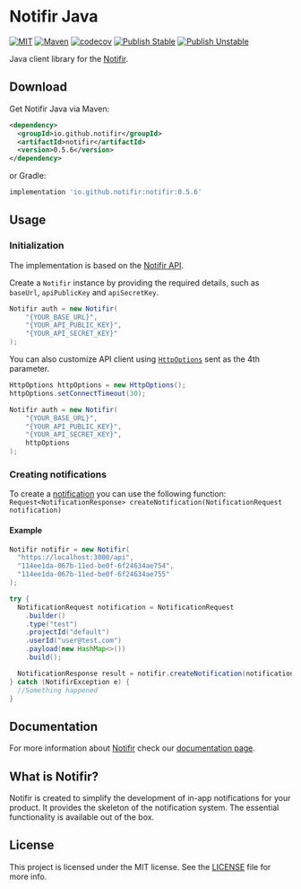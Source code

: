 # Notifir Java

[![MIT][mit-badge]][mit-url]
[![Maven][maven-badge]][maven-url]
[![codecov][codecov-badge]][codecov-url]
[![Publish Stable][publish-stable-badge]][publish-stable-url]
[![Publish Unstable][publish-unstable-badge]][publish-unstable-url]

Java client library for the [Notifir](https://notifir.github.io/docs/).

## Download

Get Notifir Java via Maven:

```xml
<dependency>
  <groupId>io.github.notifir</groupId>
  <artifactId>notifir</artifactId>
  <version>0.5.6</version>
</dependency>
```

or Gradle:

```gradle
implementation 'io.github.notifir:notifir:0.5.6'
```

## Usage

### Initialization

The implementation is based on the [Notifir API](https://notifir.github.io/docs/).

Create a `Notifir` instance by providing the required details, such as `baseUrl`, `apiPublicKey` and `apiSecretKey`.

```java
Notifir auth = new Notifir(
    "{YOUR_BASE_URL}", 
    "{YOUR_API_PUBLIC_KEY}", 
    "{YOUR_API_SECRET_KEY}"
);
```

You can also customize API client using [`HttpOptions`](https://github.com/notifir/notifir-java/blob/main/src/main/java/notifir/http/HttpOptions.java) 
sent as the 4th parameter.

```java
HttpOptions httpOptions = new HttpOptions();
httpOptions.setConnectTimeout(30);

Notifir auth = new Notifir(
    "{YOUR_BASE_URL}", 
    "{YOUR_API_PUBLIC_KEY}", 
    "{YOUR_API_SECRET_KEY}",
    httpOptions
);
```

### Creating notifications

To create a [notification](https://notifir.github.io/docs/integration/api/data-model) you can use the following function:
`Request<NotificationResponse> createNotification(NotificationRequest notification)`

#### Example

```java
Notifir notifir = new Notifir(
  "https://localhost:3000/api", 
  "114ee1da-067b-11ed-be0f-6f24634ae754", 
  "114ee1da-067b-11ed-be0f-6f24634ae755"
);

try {
  NotificationRequest notification = NotificationRequest
    .builder()
    .type("test")
    .projectId("default")
    .userId("user@test.com")
    .payload(new HashMap<>())
    .build();

  NotificationResponse result = notifir.createNotification(notification).execute();
} catch (NotifirException e) {
  //Something happened
}
```

## Documentation

For more information about [Notifir](https://github.com/notifir) check our [documentation page](https://notifir.github.io/docs/).

## What is Notifir?

Notifir is created to simplify the development of in-app notifications for your product. It provides the skeleton of the notification 
system. The essential functionality is available out of the box.

## License

This project is licensed under the MIT license. See the [LICENSE](LICENSE) file for more info.


<!-- Vars -->

[mit-badge]: http://img.shields.io/:license-mit-blue.svg?style=flat
[mit-url]: https://raw.githubusercontent.com/notifir/notifir-java/main/LICENSE
[publish-stable-badge]: https://github.com/notifir/notifir-java/actions/workflows/publish-stable.yml/badge.svg
[publish-stable-url]: https://github.com/notifir/notifir-java/actions/workflows/publish-stable.yml
[publish-unstable-badge]: https://github.com/notifir/notifir-java/actions/workflows/publish-unstable.yml/badge.svg
[publish-unstable-url]: https://github.com/notifir/notifir-java/actions/workflows/publish-unstable.yml
[maven-badge]: https://img.shields.io/maven-central/v/io.github.notifir/notifir.svg
[maven-url]: http://search.maven.org/#search%7Cga%7C1%7Cg%3A%22io.github.notifir%22%20AND%20a%3A%22notifir%22
[codecov-badge]: https://codecov.io/gh/notifir/notifir-java/branch/main/graph/badge.svg
[codecov-url]: https://codecov.io/gh/notifir/notifir-java